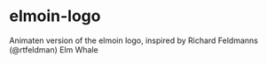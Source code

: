 # elmoin-logo
Animaten version of the elmoin logo, inspired by Richard Feldmanns (@rtfeldman) Elm Whale 
